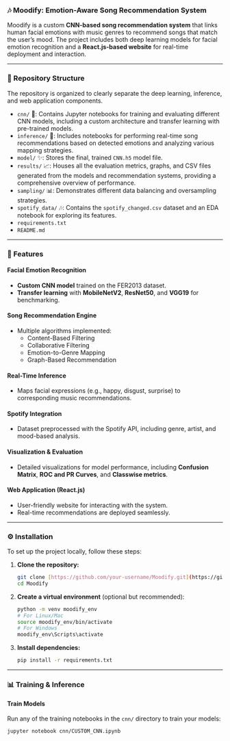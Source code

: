 ### 🎶 Moodify: Emotion-Aware Song Recommendation System

Moodify is a custom **CNN-based song recommendation system** that links human facial emotions with music genres to recommend songs that match the user’s mood. The project includes both deep learning models for facial emotion recognition and a **React.js-based website** for real-time deployment and interaction.

---

### 📂 Repository Structure

The repository is organized to clearly separate the deep learning, inference, and web application components.

* `cnn/` 🎵: Contains Jupyter notebooks for training and evaluating different CNN models, including a custom architecture and transfer learning with pre-trained models.
* `inference/` 🧠: Includes notebooks for performing real-time song recommendations based on detected emotions and analyzing various mapping strategies.
* `model/` ✨: Stores the final, trained `CNN.h5` model file.
* `results/` 📈: Houses all the evaluation metrics, graphs, and CSV files generated from the models and recommendation systems, providing a comprehensive overview of performance.
* `sampling/` 📊: Demonstrates different data balancing and oversampling strategies.
* `spotify_data/` 🎶: Contains the `spotify_changed.csv` dataset and an EDA notebook for exploring its features.
* `requirements.txt`
* `README.md`

---

### 🚀 Features

#### Facial Emotion Recognition
* **Custom CNN model** trained on the FER2013 dataset.
* **Transfer learning** with **MobileNetV2**, **ResNet50**, and **VGG19** for benchmarking.

#### Song Recommendation Engine
* Multiple algorithms implemented:
    * Content-Based Filtering
    * Collaborative Filtering
    * Emotion-to-Genre Mapping
    * Graph-Based Recommendation

#### Real-Time Inference
* Maps facial expressions (e.g., happy, disgust, surprise) to corresponding music recommendations.

#### Spotify Integration
* Dataset preprocessed with the Spotify API, including genre, artist, and mood-based analysis.

#### Visualization & Evaluation
* Detailed visualizations for model performance, including **Confusion Matrix**, **ROC and PR Curves**, and **Classwise metrics**. 

#### Web Application (React.js)
* User-friendly website for interacting with the system.
* Real-time recommendations are deployed seamlessly.

---

### ⚙️ Installation

To set up the project locally, follow these steps:

1.  **Clone the repository:**
    ```bash
    git clone [https://github.com/your-username/Moodify.git](https://github.com/your-username/Moodify.git)
    cd Moodify
    ```
2.  **Create a virtual environment** (optional but recommended):
    ```bash
    python -m venv moodify_env
    # For Linux/Mac
    source moodify_env/bin/activate
    # For Windows
    moodify_env\Scripts\activate
    ```
3.  **Install dependencies:**
    ```bash
    pip install -r requirements.txt
    ```

---

### 📊 Training & Inference

#### Train Models
Run any of the training notebooks in the `cnn/` directory to train your models:
```bash
jupyter notebook cnn/CUSTOM_CNN.ipynb
